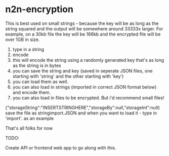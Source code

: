 # n2n-encryption
This is best used on small strings - because the key will be as long as the string squared and the output will be somewhere around 33333x larger. 
For example, on a 30kb file the key will be 166kb and the encrypted file will be over 1GB in size.

1) type in a string
2) encode
3) this will encode the string using a randomly generated key that's as long as the string is in bytes
4) you can save the string and key (saved in seperate JSON files, one starting with 'string' and the other starting with 'key')
5) you can load them as well.
6) you can also load in strings (imported in correct JSON format below) and encode them.
7) you can also load in files to be encrypted. But i'd recommend small files! 

{"storageString":"INSERTSTRINGHERE","storageBy":null,"storageInt":null}
save the file as stringimport.JSON
and when you want to load it - type in 'import'.
as an example

That's all folks for now

TODO:

Create API or frontend web app to go along with this.
